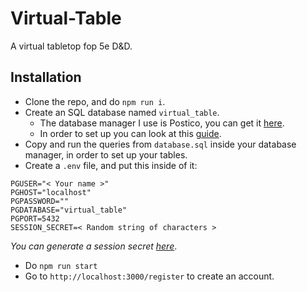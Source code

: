 # Virtual-Table
A virtual tabletop fop 5e D&amp;D.

## Installation
- Clone the repo, and do `npm run i`.
- Create an SQL database named `virtual_table`.
    - The database manager I use is Postico, you can get it [here](https://eggerapps.at/postico/).
    - In order to set up you can look at this [guide](https://eggerapps.at/postico/docs/v1.5.21/connect-to-local-postgresql-server.html).
- Copy and run the queries from `database.sql` inside your database manager, in order to set up your tables.
- Create a `.env` file, and put this inside of it:
```
PGUSER="< Your name >"
PGHOST="localhost"
PGPASSWORD=""
PGDATABASE="virtual_table"
PGPORT=5432
SESSION_SECRET=< Random string of characters >
```
_You can generate a session secret [here](https://randomkeygen.com/)_.
- Do `npm run start`
- Go to `http://localhost:3000/register` to create an account.